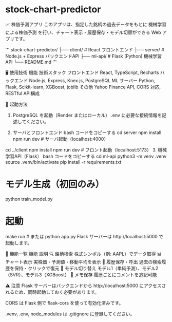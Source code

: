 # stock-chart-predictor
📈 株価予測アプリ
このアプリは、指定した銘柄の過去データをもとに 機械学習による株価予測 を行い、チャート表示・履歴保存・モデル切替ができる Web アプリです。

'''
stock-chart-predictor/
├── client/           # React フロントエンド
├── server/           # Node.js + Express バックエンドAPI
├── ml-api/           # Flask (Python) 機械学習 API
└── README.md
'''

🖥 使用技術
機能	技術スタック
フロントエンド	React, TypeScript, Recharts
バックエンド	Node.js, Express, Knex.js, PostgreSQL
ML サーバー	Python, Flask, Scikit-learn, XGBoost, joblib
その他	Yahoo Finance API, CORS 対応, RESTful API構成

🚀 起動方法
1. PostgreSQL を起動（Render またはローカル）
.env に必要な接続情報を記述してください。

2. サーバとフロントエンド
bash
コードをコピーする
cd server
npm install
npm run dev  # サーバ起動（localhost:4000）

cd ../client
npm install
npm run dev  # フロント起動（localhost:5173）
3. 機械学習API（Flask）
bash
コードをコピーする
cd ml-api
python3 -m venv .venv
source .venv/bin/activate
pip install -r requirements.txt

# モデル生成（初回のみ）
python train_model.py

# 起動
make run  # または python app.py
Flask サーバーは http://localhost:5000 で起動します。

🔄 機能一覧
機能	説明
🔍 銘柄検索	株式シンボル（例: AAPL）でデータ取得
📊 チャート表示	実株価・予測値・移動平均を表示
📁 履歴保存・呼出	過去の検索履歴を保持・クリックで復元
🧠 モデル切り替え	モデル1（単純予測）、モデル2（SVR）、モデル3（XGBoost）
📝 メモ保存	履歴ごとにコメントを追記可能

⚠️ 注意
Flask サーバーはバックエンドから http://localhost:5000 にアクセスされるため、同時起動しておく必要があります。

CORS は Flask 側で flask-cors を使って有効化済みです。

.venv, .env, node_modules は .gitignore に登録してください。
